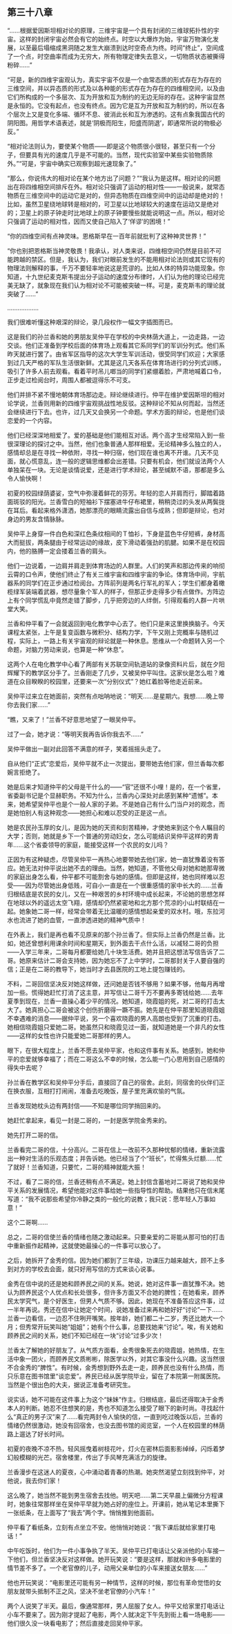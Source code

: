 ## 第三十八章

“……根据爱因斯坦相对论的原理，三维宇宙是一个具有封闭的三维球拓扑性的宇宙。这样的封闭宇宙必然会有它的始终点。时空以大爆炸为始，宇宙万物演化发展，以至最后塌缩成黑洞随之发生大崩溃到达时空奇点为终。时间“终止”，空间成了一个点，时空曲率而成为无穷大，所有物理定律失去意义，一切物质状态被撕得粉碎……”

“可是，新的四维宇宙观认为，真实宇宙不仅是一个由常态质的形式存在为存在的三维空间，并以异态质的形式及以各种能的形式存在为存在的四维相空间，以及由它们所构成的一个多层次、互为开放和互为制约的无边无际的存在。这种宇宙显然是永恒的。它没有起点，也没有终点。因为它是互为开放和互为制约的，所以在各个层次上又是变化多端、循环不息、彼消此长和互为渗透的。这有点象我国古代的阴阳图。用哲学术语表述，就是‘阴极而阳生，阳盛而阴退’，即通常所说的物极必反。”

“相对论法则认为，要使某个物质——即是这个物质很小很轻，甚至只有一个分子，但要具有光的速度几乎是不可能的。当然，现代实验室中某些实验物质除外。”“可是，宇宙中确实已观察到超光速现象了。”

“那么，你说伟大的相对论在某个地方出了问题？”“我认为是这样。相对论的问题出在将四维相空间排斥在外。相对论只强调了运动的相对性——一般说来，就常态物质在三维空间中的运动它是对的，但异态物质在四维空间中的运动却是绝对的！比如，虽然卫星绕地球转是相对的，可卫星以比地球较大的速度在运动又是绝对的；卫星上的原子钟走时比地球上的原子钟要慢些就能说明这一点。所以，相对论只强调了运动的相对性，因而又使自己陷入了‘佯谬’的困境！”

“你的四维空间有点神灵味。恩格斯早在一百年前就批判了这种神灵世界！”

“你也别把恩格斯当神灵敬畏！我承认，对人类来说，四维相空间仍然是目前不可能跨越的禁区。但是，我认为，我们对眼前发生的不能用相对论法则或其它现有的物理法则解释的事，千万不要轻率地说这是荒谬的。比如人体的特异功能现象。你知道，十九世纪麦克斯韦提出分子运动的速度分布律时，人们认为他的理论已经完美无缺了，就象现在我们认为相对论不可能被突破一样。可是，麦克斯韦的理论就突破了……”

………………

我们很难听懂这种艰深的辩论，录几段权作一幅文字插图而已。

这是我们的孙兰香和她的男朋友吴仲平在学校的中央林荫大道上，一边走路，一边交谈。他们正准备到学校后面的体育场上观看其它系同学们的军训分列式。他们系昨天就进行罢了。由省军区指导的这次大学生军训活动，很受同学们欢迎；大家感到过几天严格的军队生活很新鲜。尤其是这几天各系在体育场进行的分列式训练，吸引了许多人前去观看。看着平时吊儿啷当的同学们紧绷着脸，严肃地喊着口令，正步走过检阅台时，周围人都被逗得乐不可支。

他们并排不紧不慢地朝体育场那边走。辩论继续进行。仲平在维护爱因斯坦的相对论学说，兰香则用新的四维宇宙观挑战性地反驳。这种辩论不知从何而起，当然还会继续进行下去。也许，过几天又会换另一个命题。学术方面的辩论，也是他们谈恋爱的一个内容。

他们已经深深地相爱了。爱的基础是他们能相互对话。两个高才生经常陷入到一些很深理论的探讨之中。当然，他们也象普通人那样相爱。无论精神多么独立的人，感情却总是在寻找一种依附，寻找一种归宿，他们现在谁也离不开谁。几天不见面，就心慌意乱，连一般的逻辑思维都会出差错。只要有机会，他们就设法两个人单独呆在一块。无论是谈情说爱，还是进行学术辩论，甚至缄默不语，那都是多么令人愉快啊！

初夏的校园绿荫婆娑，空气中弥漫着鲜花的芬芳。年轻的恋人并肩而行，脚踏着路面斑驳的阳光。兰香雪白的短袖衫下摆塞进牛仔布裙里，稍稍烫过的头发从两鬓拢在耳后。看起来格外潇洒，她那漂亮的眼睛流露出自信与成熟；但即是辩论，也对身边的男友含情脉脉。

吴仲平上身穿一件白色和深红色条纹相间的Ｔ恤衫，下身是蓝色牛仔短裤，身材高大而挺拔，两条腿由于经常运动的缘故，皮下滑动着强劲的肌腱。如果不是在校园内，他的胳膊一定会搂着兰香的肩头。

他们一边说着，一边肩并肩走到体育场边的人群里。人们的笑声和那边传来的响彻云霄的口令声，使他们终止了有关三维宇宙和四维宇宙的争论。体育场中间，宇航器系的同学们在正步通过检阅台。方阵前列是两名行军礼的军人；学生们都身着橄榄绿军装端着武器，想尽量象个军人的样子，但那正步走得多少有点做作。方阵边上有个同学慌乱中竟然走错了脚步，几乎把旁边的人绊倒，引得观看的人群一片哄堂大笑。

兰香和仲平看了一会就返回到电化教学中心去了。他们只是来这里换换脑子。今天课程太紧张，上午是复变函数与微积分、结构力学，下午又刚上完概率与随机过程，实际上，一路上有关宇宙观的辩论就是一种休息。思维从一个命题转入另一个命题，对脑力劳动来说，也算是一种“休息”。

这两个人在电化教学中心看了两部有关苏联空间轨道站的录像资料片后，就在夕阳辉耀下的教学区分手了。兰香刚走了几步，又被吴仲平叫住。这家伙是怎么啦？难道在众目睽睽的校园里，还要来一次“分别仪式”？她红着脸等他走近前来。

吴仲平过来立在她面前，突然有点咄呐地说：“明天……是星期六。我想……晚上带你去我们家……”

“瞧，又来了！”兰香不好意思地望了一眼吴仲平。

过了一会，她才说：“等明天我再告诉你我去不……”

吴仲平做出一副对此回答不满意的样子，笑着摇摇头走了。

自从他们“正式”恋爱后，吴仲平就不止一次提出，要带她去他们家，但兰香每次都婉言拒绝了。

她是后来才知道仲平的父母是干什么的——“官”还很不小哩！是的，在一个省里，省委副书记是个显赫职务。不知为什么，兰香内心深处对此感到某种“遗憾”。本来，她希望吴仲平也是个一般人家的子弟。不是她自己有什么门当户对的观念，而是她怕别人有这种观念——她担心和难以忍受的正是这一点。

她是农民孙玉厚的女儿，是因为她的天资和刻苦精神，才使她来到这个令人瞩目的大学；否则，她就是乡下一个普通的劳动妇女，怎么可能结识吴仲平这样的男青年……这个省委领导的家庭，能接受这样一个农民的女儿吗？

正因为有这种疑虑，尽管吴仲平一再热心地要带她去他们家，她一直犹豫着没有答应。她无法对仲平说出她不去的理由。当然，她知道，不管他父母对她和她那卑微的家庭出身怎么看，仲平都不可能割舍与她的感情。但即是这样，她也同样难以忍受——因为尽管她出身低贱，可自小一直是在一个很重感情的家中长大的……兰香归根结底是农民的女儿，又在一种艰苦的乡村环境中成长起来，不论她的思想怎样在地球以外的遥远太空飞翔，感情却仍然紧密地和北方那个荒凉的小山村联结在一起。她象她二哥一样，经常会带着无比温暖的感情想起亲爱的双水村。哦，东拉河水也流进了她的血管，一直渗透进她的精神气质中！

在外表上，我们是再也看不见原来的那个孙兰香了。但实际上兰香仍然是兰香。比如，她还曾想利用课余时间和星期天，到外面去干点什么活，以减轻二哥的负担——入学三年来，二哥每月都要给她几十块生活费。她并且把这想法写信告诉了二哥。她原来估计二哥会支持她，因为她忘不了上中学时，二哥那封关于人要自强的信；正是在二哥的教导下，她当时才去县医院的工地上提包赚钱的。

不料，二哥回信坚决反对她这样做，还问她是否钱不够用？如果不够，他每月再增加一些。慌得她赶忙打消了这主意，并写信让二哥千万不要再多寄钱给她……去年夏季到现在，兰香一直操心着少平的情况。她知道，晓霞姐的死，对二哥的打击太大了。她真担心二哥会被这个创伤折磨得一蹶不振。她先是在仲平那里知道晓霞姐不幸遇难的消息——据仲平说，另一个喜欢晓霞的男人高朗也受到了沉重的打击。她相信晓霞姐只爱她二哥。她虽然只和晓霞见过一面，就知道她是一个非凡的女性——这样的女性也许只能爱她二哥那样的男人。

眼下，在很大程度上，兰香不愿去吴仲平家，也和这件事有关系。她感到，她和仲平的恋爱就够幸福了；而在二哥这么不幸的时候，怎么能一门心思用到自己感情的得失中去呢？

孙兰香在教学区和吴仲平分手后，直接回了自己的宿舍。此刻，同宿舍的伙伴们正在换衣服，互相打打闹闹，准备去吃晚饭，屋子里充满欢愉的气氛。

兰香发现她枕头边有两封信——不知是哪位同学捎回来的。

她赶忙拿起来，看见一封是二哥的，一封是医学院金秀来的。

她先打开二哥的信。

兰香看完二哥的信，十分高兴。二哥在信上一改前不久那种忧郁的情绪，重新流露出一种对生活的乐观态度；并告诉她。他已经当了个“班长”，忙得焦头烂额……忙了就好！兰香知道，只要忙，二哥的精神就能大振！

不过，看了二哥的信，兰香还稍有点不满足。她上封信含蓄地对二哥说了她和吴仲平关系的发展情况，希望他能对这件事给她一些指导性的帮助。结果他只在信末尾写道：“我不说那些希望你冷静之类的一般化的说教；我只说：愿年轻人万事如意！”

这个二哥啊……

总之，二哥的信使兰香的情绪也随之激动起来。只要亲爱的二哥能从那可怕的打击中重新振作起精神，这就使她最操心的一件事可以放心了。

之后，她拆开了金秀的信。因为她们都到了三年级，功课压力越来越大，顾不上多到对方的学校去会面，就只好用写信的方式来谈心说事。

金秀在信中说的还是她和顾养民之间的关系。她说，她对这件事一直犹豫不决。她认为顾养民这个人优点和长处很多，但许多方面又不合她的脾性；在她看来，顾养民太学究气，是个好医生，但男人气质不够。因此，她现在不准备答应这件事，过一半年再说。秀还在信中让她定个时间，说她准备过来再和她好好“讨论”一下……兰香一边看信，一边忍不住咧开嘴笑。按年龄，她们都二十二岁，秀还比她大一个月；但秀常开玩笑叫她“姐姐”；她有个什么事，总要找她来“讨论”。唉，有关她和顾养民之间的关系，她们不知已经在一块“讨论”过多少次！

兰香太了解她的好朋友了。从气质方面看，金秀很象死去的晓霞姐，她热情，在生活中象一团火，而顾养民文质彬彬，除医学以外，对其它事没什么兴趣。这当然很不合金秀的“脾性”。有时候，金秀想到野外去走一走，顾养民也没有什么热情，而只乐意在图书馆里“谈恋爱”。养民已经从医学院毕业，留在了本院第一附属医院。当然是个很出色的大夫，据说正准备考研究生。

说实话，她不可能在这件事上为这个“妹妹”作主。归根结底，最后还得取决于金秀本人的判断。她忍不住想笑的是，秀也不知道怎么接受了眼下的新时尚。寻找起什么“真正的男子汉”来了……看完两封令人愉快的信，一直到吃过晚饭以后，兰香的情绪仍然很激动，她没有回宿舍，也没去图书馆的阅览室，一个人在校园里的林荫路上遛达了好长时间。

初夏的夜晚不凉不热，轻风摇曳着树枝花叶，灯火在密林后面影影绰绰，闪烁着梦幻般模糊的光芒。宿舍楼里，传出了手风琴充满活力的旋律。

兰香漫步在这迷人的夏夜，心中涌动着青春的热潮。她突然渴望立刻找到仲平，对他说，我去你们家！

这么晚了，她当然不能到男生宿舍去找他。明天吧……第二天早晨上偏微分方程课时，她象往常那样坐在吴仲平早就为她占好的座位上。开课前，她从笔记本里撕下一张纸条，在上面写了“我去”两个字。悄悄推到他面前。

仲平看了看纸条，立刻有点坐立不安。他悄悄对她说：“我下课后就给家里打电话！”

中午吃饭时，他们为一件小事争执了半天。吴仲平已打电话让父亲派他的小车接一下他们，但兰香坚决反对这样做。她开玩笑说：“要是这样，那就和许多电影里的情节差不多了。一个老官僚的儿子，动用父亲单位的小车来接送女朋友……”

他也开玩笑说：“电影里还可能有另一种情节，这样的时候，那位有革命觉悟的女朋友就带头抵制不正之风，坚决不坐老官僚的小汽车！”

两个人说笑了半天。最后，像通常那样，男人屈服了女人。仲平又给家里打电话让小车不要来了。因为刚才提起了电影，两个人就决定下午先到街上看一场电影——他们很久没一块看电影了；然后直接走回吴仲平家。